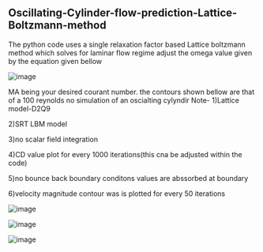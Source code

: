 ## Oscillating-Cylinder-flow-prediction-Lattice-Boltzmann-method
The python code uses a single relaxation factor based Lattice  boltzmann method which solves for laminar flow regime adjust the omega value given by the equation given bellow


![image](https://github.com/Rushilrajesh1256/Oscillating-Cylinder-flow-prediction-Lattice-Boltzmann-method/assets/152313008/6c7598f1-b2bb-435f-801f-c34c2f5eab51)



MA being your desired courant number.
the contours shown bellow are that of a 100 reynolds no simulation of an oscialting  cylyndir
Note-
1)Lattice model-D2Q9

2)SRT LBM model

3)no scalar field integration

4)CD value  plot for every 1000  iterations(this cna be adjusted within the code)

5)no bounce back boundary conditons values  are abssorbed at boundary

6)velocity magnitude contour was is plotted  for every 50 iterations 



![image](https://github.com/Rushilrajesh1256/Oscillating-Cylinder-flow-prediction-Lattice-Boltzmann-method/assets/152313008/846c5f81-eeda-49b3-ba0d-f7ccc510114f)


![image](https://github.com/Rushilrajesh1256/Oscillating-Cylinder-flow-prediction-Lattice-Boltzmann-method/assets/152313008/2106190b-36a6-4bb6-86cb-cc97af708893)




![image](https://github.com/Rushilrajesh1256/Oscillating-Cylinder-flow-prediction-Lattice-Boltzmann-method/assets/152313008/21768459-faca-46fc-83bd-e3d456ab4add)






